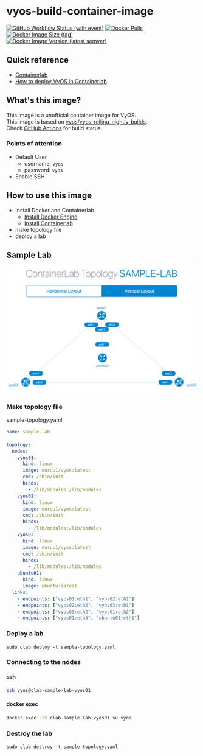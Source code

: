 # vyos-build-container-image

[![GitHub Workflow Status (with event)](https://img.shields.io/github/actions/workflow/status/mu-ruU1/vyos-build-container-image/vyos-build-container-image.yaml?style=for-the-badge&logo=github)](https://github.com/mu-ruU1/vyos-build-container-image/actions/workflows/vyos-build-container-image.yaml)
[![Docker Pulls](https://img.shields.io/docker/pulls/muruu1/vyos?style=for-the-badge&logo=docker)](https://hub.docker.com/r/muruu1/vyos)
[![Docker Image Size (tag)](https://img.shields.io/docker/image-size/muruu1/vyos/latest?style=for-the-badge&logo=docker)](https://hub.docker.com/r/muruu1/vyos/tags)  
[![Docker Image Version (latest semver)](https://img.shields.io/docker/v/muruu1/vyos?style=for-the-badge&logo=docker)](https://hub.docker.com/r/muruu1/vyos/tags)

## Quick reference

- [Containerlab](https://containerlab.dev/)
- [How to deploy VyOS in Containerlab](https://docs.google.com/document/d/1TUUVGLzetAX7_BIO6qtKDCC89j40eHa7bZrGiM5a3j8/edit?usp=sharing)

## What's this image?

This image is a unofficial container image for VyOS.  
This image is based on [vyos/vyos-rolling-nightly-builds](https://github.com/vyos/vyos-rolling-nightly-builds/releases).  
Check [GitHub Actions](https://github.com/mu-ruU1/vyos-build-container-image/actions) for build status.

### Points of attention

- Default User
  - username: `vyos`
  - password: `vyos`
- Enable SSH

## How to use this image

- Install Docker and Containerlab
  - [Install Docker Engine](https://docs.docker.com/engine/install/)
  - [Install Containerlab](https://containerlab.dev/install/)
- make topology file
- deploy a lab

## Sample Lab

![sample-lab](./docs/image/sample-lab.png)

### Make topology file

sample-topology.yaml

```yaml=sample-topology.yaml
name: sample-lab

topology:
  nodes:
    vyos01:
      kind: linux
      image: muruu1/vyos:latest
      cmd: /sbin/init
      binds:
        - /lib/modules:/lib/modules
    vyos02:
      kind: linux
      image: muruu1/vyos:latest
      cmd: /sbin/init
      binds:
        - /lib/modules:/lib/modules
    vyos03:
      kind: linux
      image: muruu1/vyos:latest
      cmd: /sbin/init
      binds:
        - /lib/modules:/lib/modules
    ubuntu01:
      kind: linux
      image: ubuntu:latest
  links:
    - endpoints: ["vyos01:eth1", "vyos02:eth1"]
    - endpoints: ["vyos02:eth2", "vyos03:eth1"]
    - endpoints: ["vyos03:eth2", "vyos01:eth2"]
    - endpoints: ["vyos01:eth3", "ubuntu01:eth1"]
```

### Deploy a lab

```
sudo clab deploy -t sample-topology.yaml
```

### Connecting to the nodes

#### ssh

```bash
ssh vyos@clab-sample-lab-vyos01
```

#### docker exec

```bash
docker exec -it clab-sample-lab-vyos01 su vyos
```

### Destroy the lab

```
sudo clab destroy -t sample-topology.yaml
```
